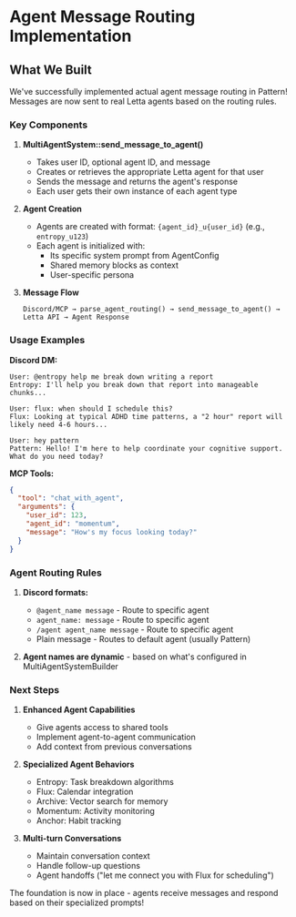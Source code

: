 # Agent Message Routing Implementation

## What We Built

We've successfully implemented actual agent message routing in Pattern! Messages are now sent to real Letta agents based on the routing rules.

### Key Components

1. **MultiAgentSystem::send_message_to_agent()**
   - Takes user ID, optional agent ID, and message
   - Creates or retrieves the appropriate Letta agent for that user
   - Sends the message and returns the agent's response
   - Each user gets their own instance of each agent type

2. **Agent Creation**
   - Agents are created with format: `{agent_id}_u{user_id}` (e.g., `entropy_u123`)
   - Each agent is initialized with:
     - Its specific system prompt from AgentConfig
     - Shared memory blocks as context
     - User-specific persona

3. **Message Flow**
   ```
   Discord/MCP → parse_agent_routing() → send_message_to_agent() → Letta API → Agent Response
   ```

### Usage Examples

**Discord DM:**
```
User: @entropy help me break down writing a report
Entropy: I'll help you break down that report into manageable chunks...

User: flux: when should I schedule this?
Flux: Looking at typical ADHD time patterns, a "2 hour" report will likely need 4-6 hours...

User: hey pattern
Pattern: Hello! I'm here to help coordinate your cognitive support. What do you need today?
```

**MCP Tools:**
```json
{
  "tool": "chat_with_agent",
  "arguments": {
    "user_id": 123,
    "agent_id": "momentum",
    "message": "How's my focus looking today?"
  }
}
```

### Agent Routing Rules

1. **Discord formats:**
   - `@agent_name message` - Route to specific agent
   - `agent_name: message` - Route to specific agent
   - `/agent agent_name message` - Route to specific agent
   - Plain message - Routes to default agent (usually Pattern)

2. **Agent names are dynamic** - based on what's configured in MultiAgentSystemBuilder

### Next Steps

1. **Enhanced Agent Capabilities**
   - Give agents access to shared tools
   - Implement agent-to-agent communication
   - Add context from previous conversations

2. **Specialized Agent Behaviors**
   - Entropy: Task breakdown algorithms
   - Flux: Calendar integration
   - Archive: Vector search for memory
   - Momentum: Activity monitoring
   - Anchor: Habit tracking

3. **Multi-turn Conversations**
   - Maintain conversation context
   - Handle follow-up questions
   - Agent handoffs ("let me connect you with Flux for scheduling")

The foundation is now in place - agents receive messages and respond based on their specialized prompts!